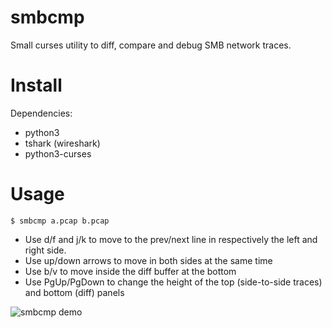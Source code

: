 smbcmp
======

Small curses utility to diff, compare and debug SMB network traces.

Install
=======

Dependencies:
- python3
- tshark (wireshark)
- python3-curses

Usage
=====

    $ smbcmp a.pcap b.pcap

- Use d/f and j/k to move to the prev/next line in respectively the
  left and right side.
- Use up/down arrows to move in both sides at the same time
- Use b/v to move inside the diff buffer at the bottom
- Use PgUp/PgDown to change the height of the top (side-to-side
  traces) and bottom (diff) panels

![smbcmp demo](https://framapic.org/h65lq3Goa4MR/RPpeIdHAZybS.gif)
